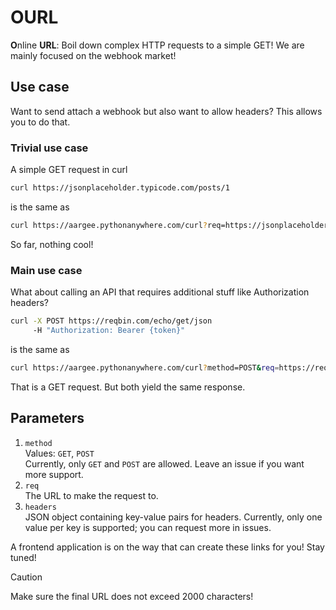 # OURL

**O**nline **URL**: Boil down complex HTTP requests to a simple GET! We are mainly focused on the webhook market!

## Use case
Want to send attach a webhook but also want to allow headers? This allows you to do that.

### Trivial use case
A simple GET request in curl
```bash
curl https://jsonplaceholder.typicode.com/posts/1
```
is the same as
```bash
curl https://aargee.pythonanywhere.com/curl?req=https://jsonplaceholder.typicode.com/posts/1
```
So far, nothing cool!

### Main use case
What about calling an API that requires additional stuff like Authorization headers?
```bash
curl -X POST https://reqbin.com/echo/get/json
     -H "Authorization: Bearer {token}"
```
is the same as
```bash
curl https://aargee.pythonanywhere.com/curl?method=POST&req=https://reqbin.com/echo/get/json&headers={"Authorization": "Bearer {token}"}
```
That is a GET request. But both yield the same response.

## Parameters
1. `method` \
   Values: `GET`, `POST`   
   Currently, only `GET` and `POST` are allowed. Leave an issue if you want more support.
2. `req` \
   The URL to make the request to.
3. `headers` \
   JSON object containing key-value pairs for headers. Currently, only one value per key is supported; you can request more in issues.

A frontend application is on the way that can create these links for you! Stay tuned!   
> [!CAUTION]
> Make sure the final URL does not exceed 2000 characters!
